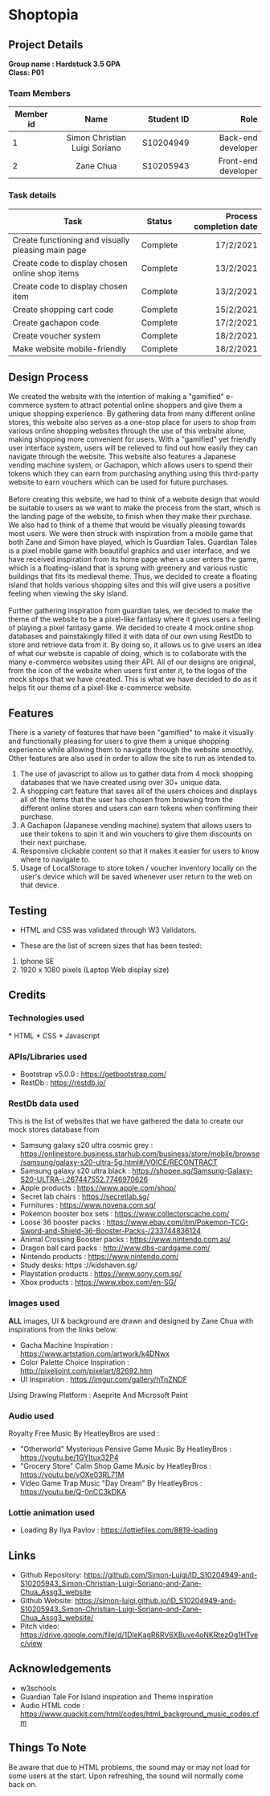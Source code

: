 <h1>Shoptopia</h1>
<h2>Project Details</h2>
<b>Group name : Hardstuck 3.5 GPA</b> <br />
<b>Class: P01</b>

<h3>Team Members</h3>

| Member id| Name          | Student ID | Role |
| -------- |:-------------:| -----:| -----:|
| 1        | Simon Christian Luigi Soriano| S10204949| Back-end developer|
| 2        | Zane Chua | S10205943| Front-end developer|

<h3>Task details</h3>

  
| Task        | Status           | Process completion date  |
| ------------- |:-------------:| -----:|
| Create functioning and visually pleasing main page| Complete| 17/2/2021|
| Create code to display chosen online shop items | Complete| 13/2/2021|
| Create code to display chosen item | Complete| 13/2/2021|
| Create shopping cart code | Complete| 15/2/2021|
| Create gachapon code | Complete| 17/2/2021|
| Create voucher system | Complete| 18/2/2021|
| Make website mobile-friendly| Complete| 18/2/2021|  


<h2>Design Process</h2>

We created the website with the intention of making a "gamified" e-commerce system to attract potential online shoppers and give them a unique shopping experience. By gathering data from many different online stores, this website also serves as a one-stop place for users to shop from various online shopping websites through the use of this website alone, making shopping more convenient for users. With a "gamified" yet friendly user interface system, users will be relieved to find out how easily they can navigate through the website. This website also features a Japanese vending machine system, or Gachapon, which allows users to spend their tokens which they can earn from purchasing anything using this third-party website to earn vouchers which can be used for future purchases.<br /><br />
Before creating this website, we had to think of a website design that would be suitable to users as we want to make the process from the start, which is the landing page of the website, to finish when they make their purchase. We also had to think of a theme that would be visually pleasing towards most users. We were then struck with inspiration from a mobile game that both Zane and Simon have played, which is Guardian Tales. Guardian Tales is a pixel mobile game with beautiful graphics and user interface, and we have received inspiration from its home page when a user enters the game, which is a floating-island that is sprung with greenery and various rustic buildings that fits its medieval theme. Thus, we decided to create a floating island that holds various shopping sites and this will give users a positive feeling when viewing the sky island.<br /><br />
Further gathering inspiration from guardian tales, we decided to make the theme of the website to be a pixel-like fantasy where it gives users a feeling of playing a pixel fantasy game. We decided to create 4 mock online shop databases and painstakingly filled it with data of our own using RestDb to store and retrieve data from it. By doing so, it allows us to give users an idea of what our website is capable of doing, which is to collaborate with the many e-commerce websites using their API. All of our designs are original, from the icon of the website when users first enter it, to the logos of the mock shops that we have created. This is what we have decided to do as it helps fit our theme of a pixel-like e-commerce website.

<h2>Features</h2>
There is a variety of features that have been "gamified" to make it visually and functionally pleasing for users to give them a unique shopping experience while allowing them to navigate through the website smoothly. Other features are also used in order to allow the site to run as intended to.

1. The use of javascript to allow us to gather data from 4 mock shopping databases that we have created using over 30+ unique data.
2. A shopping cart feature that saves all of the users choices and displays all of the items that the user has chosen from browsing from the different online stores and users can earn tokens when confirming their purchase.
3. A Gachapon (Japanese vending machine) system that allows users to use their tokens to spin it and win vouchers to give them discounts on their next purchase.
4. Responsive clickable content so that it makes it easier for users to know where to navigate to.
5. Usage of LocalStorage to store token / voucher inventory locally on the user's device which will be saved whenever user return to the web on that device.

  
<h2>Testing</h2>

* HTML and CSS was validated through W3 Validators. 

* These are the list of screen sizes that has been tested:
1. Iphone SE
2. 1920 x 1080 pixels (Laptop Web display size)

  
<h2>Credits</h2>

<h3>Technologies used</h3>
* HTML 
* CSS
* Javascript

<h3>APIs/Libraries used</h3>

* Bootstrap v5.0.0 : https://getbootstrap.com/
* RestDb : https://restdb.io/ 

<h3>RestDb data used</h3>
This is the list of websites that we have gathered the data to create our mock stores database from

* Samsung galaxy s20 ultra cosmic grey : https://onlinestore.business.starhub.com/business/store/mobile/browse/samsung/galaxy-s20-ultra-5g.html#/VOICE/RECONTRACT
* Samsung galaxy s20 ultra black : https://shopee.sg/Samsung-Galaxy-S20-ULTRA-i.267447552.7746970626
* Apple products : https://www.apple.com/shop/
* Secret lab chairs : https://secretlab.sg/
* Furnitures : https://www.novena.com.sg/
* Pokemon booster box sets : https://www.collectorscache.com/
* Loose 36 booster packs : https://www.ebay.com/itm/Pokemon-TCG-Sword-and-Shield-36-Booster-Packs-/233744836124
* Animal Crossing Booster packs : https://www.nintendo.com.au/
* Dragon ball card packs : http://www.dbs-cardgame.com/
* Nintendo products : https://www.nintendo.com/
* Study desks: https ://kidshaven.sg/
* Playstation products : https://www.sony.com.sg/
* Xbox products : https://www.xbox.com/en-SG/

<h3>Images used</h3>
<b>ALL</b> images, UI & background are drawn and designed by Zane Chua with inspirations from the links below:

* Gacha Machine Inspiration : https://www.artstation.com/artwork/k4DNwx
* Color Palette Choice Inspiration : http://pixeljoint.com/pixelart/82692.htm
* UI Inspiration : https://imgur.com/gallery/hTnZNDF

Using Drawing Platform : Aseprite And Microsoft Paint

<h3>Audio used</h3>

Royalty Free Music By HeatleyBros are used :
* "Otherworld" Mysterious Pensive Game Music By HeatleyBros : https://youtu.be/1GYItux32P4
* "Grocery Store" Calm Shop Game Music by HeatleyBros : https://youtu.be/vOXe03RL71M
* Video Game Trap Music "Day Dream" By HeatleyBros : https://youtu.be/Q-0nCC3kDKA

<h3>Lottie animation used</h3>

* Loading By Ilya Pavlov : https://lottiefiles.com/8819-loading

<h2>Links</h2>

* Github Repository: https://github.com/Simon-Luigi/ID_S10204949-and-S10205943_Simon-Christian-Luigi-Soriano-and-Zane-Chua_Assg3_website
* Github Website: https://simon-luigi.github.io/ID_S10204949-and-S10205943_Simon-Christian-Luigi-Soriano-and-Zane-Chua_Assg3_website/
* Pitch video: https://drive.google.com/file/d/1DleKagR6RV6XBuve4oNKRtezOg1HTvec/view
 

<h2>Acknowledgements</h2>

* w3schools
* Guardian Tale For Island inspiration and Theme inspiration
* Audio HTML code : https://www.quackit.com/html/codes/html_background_music_codes.cfm

<h2>Things To Note</h2>
Be aware that due to HTML problems, the sound may or may not load for some users at the start. Upon refreshing, the sound will normally come back on. 
